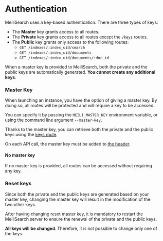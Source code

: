 # Authentication

MeiliSearch uses a key-based authentication. There are three types of keys:

- The **Master** key grants access to all routes.
- The **Private** key grants access to all routes except the `/keys` routes.
- The **Public** key grants only access to the following routes:
  - `GET /indexes/:index_uid/search`
  - `GET /indexes/:index_uid/documents`
  - `GET /indexes/:index_uid/documents/:doc_id`

When a master key is provided to MeiliSearch, both the private and the public keys are automatically generated. **You cannot create any additional keys**.

### Master Key

When launching an instance, you have the option of giving a master key. By doing so, all routes will be protected and will require a key to be accessed.

You can specify it by passing the `MEILI_MASTER_KEY` environment variable, or using the command line argument `--master-key`.

Thanks to the master key, you can retrieve both the private and the public keys using the [keys route](/references/keys.md).

On each API call, the master key must be added to [the header](/references/#authentication).

#### No master key

If no master key is provided, all routes can be accessed without requiring any key.

### Reset keys

Since both the private and the public keys are generated based on your master key, changing the master key will result in the modification of the two other keys.

After having changing reset master key, it is mandatory to restart the MeiliSearch server to ensure the renewal of the private and the public keys.

**All keys will be changed**. Therefore, it is not possible to change only one of the keys.

